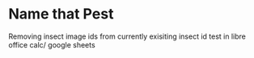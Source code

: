 # Name that Pest

Removing insect image ids from currently exisiting insect id test in libre office calc/ google sheets
